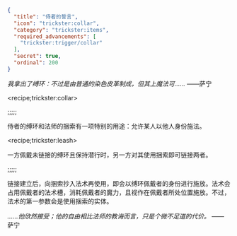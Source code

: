```json
{
  "title": "侍者的誓言",
  "icon": "trickster:collar",
  "category": "trickster:items",
  "required_advancements": [
    "trickster:trigger/collar"
  ],
  "secret": true,
  "ordinal": 200
}
```

*我拿出了缚环：不过是由普通的染色皮革制成，但其上魔法可……*
——萨宁

<recipe;trickster:collar>

;;;;;

侍者的缚环和法师的捆索有一项特别的用途：允许某人以他人身份施法。

<recipe;trickster:leash>

一方佩戴未链接的缚环且保持潜行时，另一方对其使用捆索即可链接两者。

;;;;;

链接建立后，向捆索抄入法术再使用，即会以缚环佩戴者的身份进行施放。法术会占用佩戴者的法术槽，消耗佩戴者的魔力，且视作在佩戴者所处位置施放。不过，法术的第一参数会是使用捆索的实体。


*……他欣然接受；他的自由相比法师的教诲而言，只是个微不足道的代价。*
——萨宁
